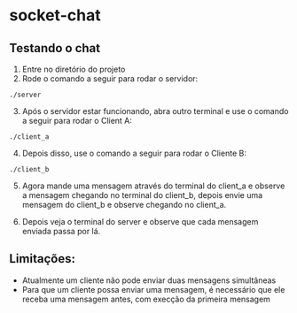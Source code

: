 # socket-chat

## Testando o chat
1. Entre no diretório do projeto
2. Rode o comando a seguir para rodar o servidor:

`./server`

3. Após o servidor estar funcionando, abra outro terminal e use o comando a seguir para rodar o Client A:

`./client_a`

4. Depois disso, use o comando a seguir para rodar o Cliente B:

`./client_b`

5. Agora mande uma mensagem através do terminal do client_a e observe a mensagem chegando no terminal do client_b, depois envie uma mensagem do client_b e observe chegando no client_a.

6. Depois veja o terminal do server e observe que cada mensagem enviada passa por lá.

## Limitações:
- Atualmente um cliente não pode enviar duas mensagens simultâneas
- Para que um cliente possa enviar uma mensagem, é necessário que ele receba uma mensagem antes, com execção da primeira mensagem
